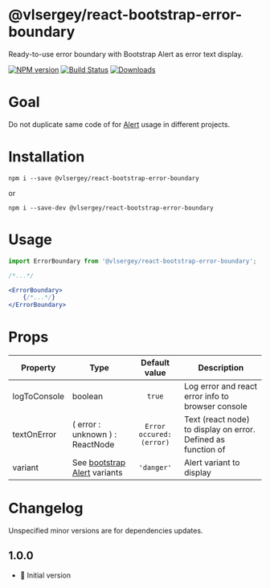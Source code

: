 # @vlsergey/react-bootstrap-error-boundary

Ready-to-use error boundary with Bootstrap Alert as error text display.

[![NPM version][npm-image]][npm-url]
[![Build Status][travis-image]][travis-url]
[![Downloads][downloads-image]][downloads-url]

# Goal
Do not duplicate same code of for [Alert](https://react-bootstrap.github.io/components/alerts/) usage in different projects.

# Installation
```
npm i --save @vlsergey/react-bootstrap-error-boundary
```
or
```
npm i --save-dev @vlsergey/react-bootstrap-error-boundary
```

# Usage
```jsx
import ErrorBoundary from '@vlsergey/react-bootstrap-error-boundary';

/*...*/

<ErrorBoundary>
    {/*...*/}
</ErrorBoundary>
```

# Props
| Property        | Type    | Default value | Description |
| --------------- | ------- | :-------------:| ----------- |
| logToConsole    | boolean | `true`        | Log error and react error info to browser console |
| textOnError     | ( error : unknown ) : ReactNode | <code>Error occured: (error)</code> | Text (react node) to display on error. Defined as function of |
| variant         | See [bootstrap Alert](https://react-bootstrap.github.io/components/alerts/) variants | `'danger'` | Alert variant to display |

# Changelog
Unspecified minor versions are for dependencies updates.

## 1.0.0
* 🎉 Initial version

[npm-image]: https://img.shields.io/npm/v/@vlsergey/react-bootstrap-error-boundary.svg?style=flat-square
[npm-url]: https://npmjs.org/package/@vlsergey/react-bootstrap-error-boundary
[travis-image]: https://travis-ci.com/vlsergey/react-bootstrap-error-boundary.svg?branch=master
[travis-url]: https://travis-ci.com/vlsergey/react-bootstrap-error-boundary
[downloads-image]: http://img.shields.io/npm/dm/@vlsergey/react-bootstrap-error-boundary.svg?style=flat-square
[downloads-url]: https://npmjs.org/package/@vlsergey/react-bootstrap-error-boundary
